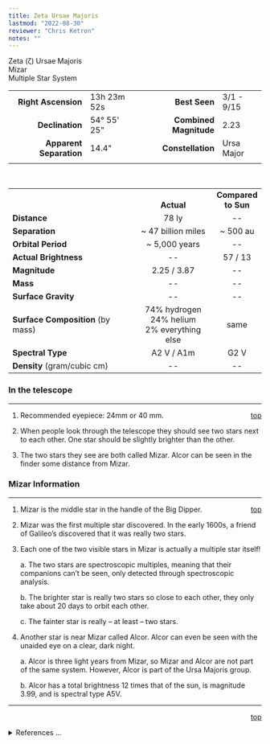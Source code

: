 ```yaml
---
title: Zeta Ursae Majoris
lastmod: "2022-08-30"
reviewer: "Chris Ketron"
notes: ""
---
```


<script src="/js/whatsup.js"></script>
<script type="text/javascript">
	var objectName ="Mizar"
	var objectDesc ="Zeta Ursae Majoris<br/>Multiple Star System<br/>in the Constellation<br/>Ursa Major"
	var objectImage=""
</script>

<span style='float:right;'><div id=whatsup></div>

Zeta (&zeta;) Ursae Majoris  
Mizar  
Multiple Star System  

|   |   |   |   |
|--:|:--|--:|:--|
|**Right Ascension**|13h 23m 52s|**Best Seen**| 3/1 - 9/15 |
|**Declination**|54&deg; 55' 25"|**Combined Magnitude**| 2.23 |
|**Apparent Separation** | 14.4" |**Constellation**| Ursa Major |
|   |   |   |   |

<br/>

|   |   |   |
|---|:---:|:---:|
|   | <br/>**Actual**| **Compared<br/>to Sun** |
|**Distance** | 78 ly | -- |
|**Separation** | ~ 47 billion miles | ~ 500 au |
|**Orbital Period** | ~ 5,000 years | -- |
|**Actual Brightness** | -- | 57 / 13 |
|**Magnitude** | 2.25 / 3.87 | -- |
|**Mass**	             | -- | -- |
|**Surface Gravity**	 | -- | -- |
|**Surface Composition** (by mass) |74% hydrogen<br/>24% helium<br/>2% everything else| same |
|**Spectral Type**       | A2 V / A1m | G2 V | 
|**Density** (gram/cubic cm) | -- | -- | 

### In the telescope

---
<span style='float:right;'>[top](#)</span>

1.  Recommended eyepiece: 24mm or 40 mm.

2.  When people look through the telescope they should see two stars next to each other.  One star should be slightly brighter than the other.
   
3.  The two stars they see are both called Mizar.  Alcor can be seen in the finder some distance from Mizar.

### Mizar Information

---
<span style='float:right;'>[top](#)</span>
 
1.  Mizar is the middle star in the handle of the Big Dipper.

2.  Mizar was the first multiple star discovered.  In the early 1600s, a friend of Galileo’s discovered that it was really two stars.

3.  Each one of the two visible stars in Mizar is actually a multiple star itself!

    a.  The two stars are spectroscopic multiples, meaning that their companions can’t be seen, only detected through spectroscopic analysis.

    b.  The brighter star is really two stars so close to each other, they only take about 20 days to orbit each other.

    c.  The fainter star is really – at least – two stars.

4.  Another star is near Mizar called Alcor.  Alcor can even be seen with the unaided eye on a clear, dark night.

    a.  Alcor is three light years from Mizar, so Mizar and Alcor are not part of the same system.  However, Alcor is part of the Ursa Majoris group.

    b.  Alcor has a total brightness 12 times that of the sun, is magnitude 3.99, and is spectral type A5V.

---
<span style='float:right;'>[top](#)</span>
<br/>
<details>
<summary>References ...</summary>

|   |   |   | 
|---|---|---|
|**Item**|**Updated**|**Notes**| 
|Coordinates|2002-08-30|just tweaked a bit|
|Combined Magnitude|2002-08-30|OK w/ Scott’s The Flamsteed Collection|
|Apparent Separation|2002-08-30|<http://www.astronomical.org/constellations/uma.html>|
|Distance|2002-08-30|OK w/ SIMBAD and Flamsteed|
|Separation|2002-08-30|<http://www.astro.uiuc.edu/~kaler/sow/mizar.html>|
|Orbital Period|2002-08-30|<http://www.astro.uiuc.edu/~kaler/sow/mizar.html>|
|Actual Brightness|2002-08-30|OK w/ Scott’s Flamsteed|
|Magnitude|2002-08-30|OK w/ Flamsteed|
|Mass| -- |   |
|Surface Gravity| -- |   |
|Surface Composition|2003-01-06|OK for all stars|
|Spectral Type|2002-08-30|OK with SIMBAD|
|Density| -- |   |
|Other|2002-08-30|Item 2:  <http://leo.astronomy.cz/mizar/article.htm><br/>Item 3b,c:  <http://www.astro.uiuc.edu/~kaler/sow/mizar.html>|
</details>
